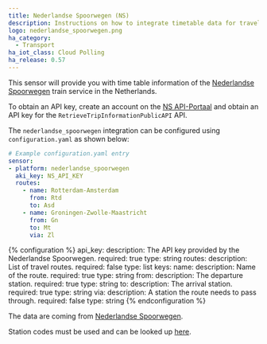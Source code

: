 ```yaml
---
title: Nederlandse Spoorwegen (NS)
description: Instructions on how to integrate timetable data for traveling by train in the Netherlands within Home Assistant.
logo: nederlandse_spoorwegen.png
ha_category:
  - Transport
ha_iot_class: Cloud Polling
ha_release: 0.57
---
```


This sensor will provide you with time table information of the [Nederlandse Spoorwegen](https://www.ns.nl/) train service in the Netherlands.

To obtain an API key, create an account on the [NS API-Portaal](https://apiportal.ns.nl/) and obtain an API key for the `RetrieveTripInformationPublicAPI` API.

The `nederlandse_spoorwegen` integration can be configured using `configuration.yaml` as shown below:

```yaml
# Example configuration.yaml entry
sensor:
- platform: nederlandse_spoorwegen
  aki_key: NS_API_KEY
  routes:
    - name: Rotterdam-Amsterdam
      from: Rtd
      to: Asd
    - name: Groningen-Zwolle-Maastricht
      from: Gn
      to: Mt
      via: Zl
```

{% configuration %}
api_key:
  description: The API key provided by the Nederlandse Spoorwegen.
  required: true
  type: string
routes:
  description: List of travel routes.
  required: false
  type: list
  keys:
    name:
      description: Name of the route.
      required: true
      type: string
    from:
      description: The departure station.
      required: true
      type: string
    to:
      description: The arrival station.
      required: true
      type: string
    via:
      description: A station the route needs to pass through.
      required: false
      type: string
{% endconfiguration %}

The data are coming from [Nederlandse Spoorwegen](https://www.ns.nl/).

Station codes must be used and can be looked up [here](https://nl.wikipedia.org/wiki/Lijst_van_spoorwegstations_in_Nederland).
